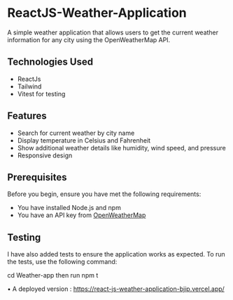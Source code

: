 # ReactJS-Weather-Application
A simple weather application that allows users to get the current weather information for any city using the OpenWeatherMap API.

## Technologies Used
- ReactJs
- Tailwind
- Vitest for testing
## Features

- Search for current weather by city name
- Display temperature in Celsius and Fahrenheit
- Show additional weather details like humidity, wind speed, and pressure
- Responsive design

## Prerequisites

Before you begin, ensure you have met the following requirements:
- You have installed Node.js and npm
- You have an API key from [OpenWeatherMap](https://openweathermap.org/api)


## Testing

I have also added tests to ensure the application works as expected. To run the tests, use the following command:

cd Weather-app then run npm t

•	A deployed version : https://react-js-weather-application-bjip.vercel.app/
